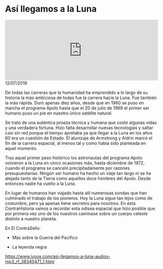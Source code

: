 # Así llegamos a la Luna
<iframe id='audio_88903085' frameborder='0' allowfullscreen='' scrolling='no' height='200' style='width:100%;' src='https://www.ivoox.com/player_ej_38340471_6_1.html' loading='lazy'></iframe>12/07/2019

De todas las carreras que la humanidad ha emprendido a lo largo de su historia la más ambiciosa de todas fue la carrera hacia la Luna. Fue también la más rápida. Duró apenas diez años, desde que en 1960 se puso en marcha el programa Apolo hasta que el 20 de julio de 1969 el primer ser humano puso un pie en nuestro único satélite natural. 

 Se trató de una auténtica proeza técnica y humana que costó algunas vidas y una verdadera fortuna. Hizo falta desarrollar nuevas tecnologías y saltar casi sin red porque el tiempo apretaba ya que llegar a la Luna en los años 60 era un cuestión de Estado. El alunizaje de Armstrong y Aldrin marcó el fin de la carrera espacial, al menos tal y como había sido planteada en aquel momento. 

 Tras aquel primer paso histórico los astronautas del programa Apolo volvieron a la Luna en cinco ocasiones más, hasta diciembre de 1972, cuando el programa se canceló precipitadamente por razones presupuestarias. Ningún ser humano ha hecho un viaje tan largo ni se ha alejado tanto de la Tierra como aquellos doce hombres del Apolo. Desde entonces nadie ha vuelto a la Luna. 

 En lugar de humanos han viajado hasta allí numerosas sondas que han culminado el trabajo de los pioneros. Hoy la Luna sigue tan lejos como de costumbre, pero ya apenas tiene secretos para nosotros. En esta ContraHistoria vamos a recordar esta odisea espacial que hizo posible que por primera vez uno de los nuestros caminase sobre un cuerpo celeste distinto a nuestro planeta. 

 En El ContraSello:

 - Más sobre la Guerra del Pacífico

 - La leyenda negra 

 

https://www.ivoox.com/asi-llegamos-a-luna-audios-mp3_rf_38340471_1.html

